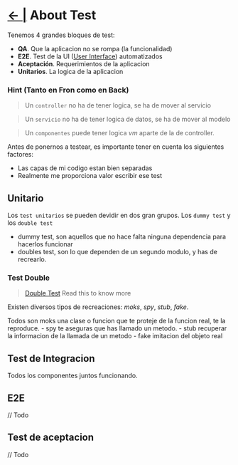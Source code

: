 # [← |](https://github.com/VGamezz19/platzi-course-notes) About Test

Tenemos 4 grandes bloques de test:

- **QA**. Que la aplicacion no se rompa (la funcionalidad)
- **E2E**. Test de la UI ([User Interface](https://algo3.uqbar-project.org/temario/01-intro-UI/intro-UI-definiciones-iniciales)) automatizados
- **Aceptación**. Requerimientos de la aplicacion
- **Unitarios**. La logica de la aplicacion

### Hint (Tanto en Fron como en Back)

> Un `controller` no ha de tener logica, se ha de mover al servicio

> Un `servicio` no ha de tener logica de datos, se ha de mover al modelo

> Un `componentes` puede tener logica *vm* aparte de la de controller.

Antes de ponernos a testear, es importante tener en cuenta los siguientes factores:

- Las capas de mi codigo estan bien separadas
- Realmente me proporciona valor escribir ese test

## Unitario

Los `test unitarios` se pueden devidir en dos gran grupos. Los `dummy test` y los `double test`

- dummy test, son aquellos que no hace falta ninguna dependencia para hacerlos funcionar
- doubles test, son lo que dependen de un segundo modulo, y has de recrearlo.

### Test Double

> [Double Test](http://xunitpatterns.com/Test%20Double.html) Read this to know more

Existen diversos tipos de recreaciones: *moks*, *spy*, *stub*, *fake*.

Todos son moks  una clase o funcion que te proteje de la funcion real, te la reproduce.
    - spy  te aseguras que has llamado un metodo.
    - stub  recuperar la informacion de la llamada de un metodo
    - fake  imitacion del objeto real

## Test de Integracion

Todos los componentes juntos funcionando.
    
## E2E

// Todo

## Test de aceptacion

// Todo

